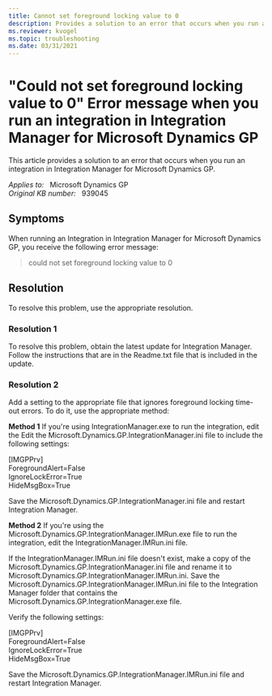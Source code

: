 ```yaml
---
title: Cannot set foreground locking value to 0
description: Provides a solution to an error that occurs when you run an integration in Integration Manager for Microsoft Dynamics GP.
ms.reviewer: kvogel
ms.topic: troubleshooting
ms.date: 03/31/2021
---
```

# "Could not set foreground locking value to 0" Error message when you run an integration in Integration Manager for Microsoft Dynamics GP

This article provides a solution to an error that occurs when you run an integration in Integration Manager for Microsoft Dynamics GP.

_Applies to:_ &nbsp; Microsoft Dynamics GP  
_Original KB number:_ &nbsp; 939045

## Symptoms

When running an Integration in Integration Manager for Microsoft Dynamics GP, you receive the following error message:
> could not set foreground locking value to 0

## Resolution

To resolve this problem, use the appropriate resolution.

### Resolution 1

To resolve this problem, obtain the latest update for Integration Manager. Follow the instructions that are in the Readme.txt file that is included in the update. 

### Resolution 2  

Add a setting to the appropriate file that ignores foreground locking time-out errors. To do it, use the appropriate method:

**Method 1** If you're using IntegrationManager.exe to run the integration, edit the Edit the Microsoft.Dynamics.GP.IntegrationManager.ini file to include the following settings:

[IMGPPrv]  
ForegroundAlert=False  
IgnoreLockError=True  
HideMsgBox=True

Save the Microsoft.Dynamics.GP.IntegrationManager.ini file and restart Integration Manager.

**Method 2** If you're using the Microsoft.Dynamics.GP.IntegrationManager.IMRun.exe file to run the integration, edit the IntegrationManager.IMRun.ini file.

If the IntegrationManager.IMRun.ini file doesn't exist, make a copy of the Microsoft.Dynamics.GP.IntegrationManager.ini file and rename it to Microsoft.Dynamics.GP.IntegrationManager.IMRun.ini. Save the Microsoft.Dynamics.GP.IntegrationManager.IMRun.ini file to the Integration Manager folder that contains the Microsoft.Dynamics.GP.IntegrationManager.exe file.

Verify the following settings:

[IMGPPrv]  
ForegroundAlert=False  
IgnoreLockError=True  
HideMsgBox=True

Save the Microsoft.Dynamics.GP.IntegrationManager.IMRun.ini file and restart Integration Manager.
